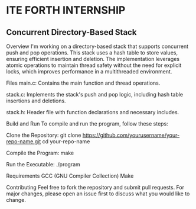 # ITE FORTH INTERNSHIP

## Concurrent Directory-Based Stack

Overview
I'm working on a directory-based stack that supports concurrent push and pop operations. This stack uses a hash table to store values, ensuring efficient insertion and deletion. The implementation leverages atomic operations to maintain thread safety without the need for explicit locks, which improves performance in a multithreaded environment.

Files
main.c: Contains the main function and thread operations.

stack.c: Implements the stack's push and pop logic, including hash table insertions and deletions.

stack.h: Header file with function declarations and necessary includes.

Build and Run
To compile and run the program, follow these steps:

Clone the Repository:
git clone https://github.com/yourusername/your-repo-name.git
cd your-repo-name

Compile the Program:
make

Run the Executable:
./program

Requirements
GCC (GNU Compiler Collection)
Make

Contributing
Feel free to fork the repository and submit pull requests. For major changes, please open an issue first to discuss what you would like to change.
